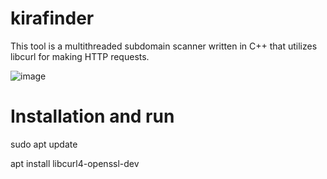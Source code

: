 # kirafinder

This tool is a multithreaded subdomain scanner written in C++ that utilizes libcurl for making HTTP requests.


![image](https://github.com/o337/kirafinder/assets/126006169/80e3abd8-647d-4f7d-99f1-cfe015f96525)

# Installation and run

sudo apt update

apt install libcurl4-openssl-dev


